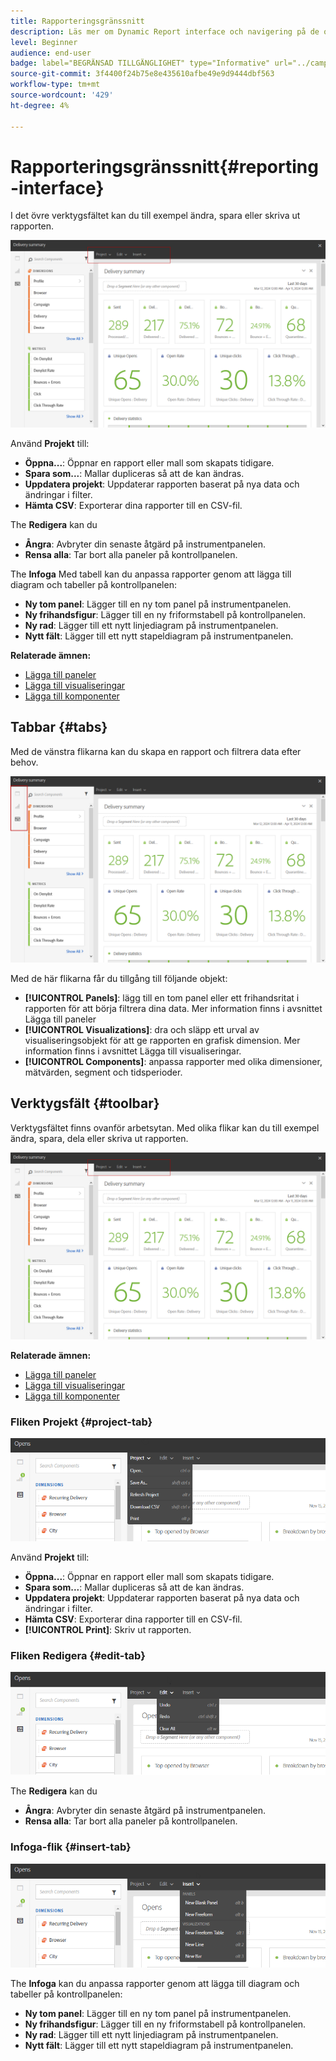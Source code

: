 ```yaml
---
title: Rapporteringsgränssnitt
description: Läs mer om Dynamic Report interface och navigering på de olika flikarna och menyerna.
level: Beginner
audience: end-user
badge: label="BEGRÄNSAD TILLGÄNGLIGHET" type="Informative" url="../campaign-standard-migration-home.md" tooltip="Begränsat till användare som migrerats till Campaign Standarden"
source-git-commit: 3f4400f24b75e8e435610afbe49e9d9444dbf563
workflow-type: tm+mt
source-wordcount: '429'
ht-degree: 4%

---
```


# Rapporteringsgränssnitt{#reporting-interface}

I det övre verktygsfältet kan du till exempel ändra, spara eller skriva ut rapporten.

![](assets/dynamic_report_toolbar.png)

Använd **Projekt** till:

* **Öppna...**: Öppnar en rapport eller mall som skapats tidigare.
* **Spara som...**: Mallar dupliceras så att de kan ändras.
* **Uppdatera projekt**: Uppdaterar rapporten baserat på nya data och ändringar i filter.
* **Hämta CSV**: Exporterar dina rapporter till en CSV-fil.

The **Redigera** kan du

* **Ångra**: Avbryter din senaste åtgärd på instrumentpanelen.
* **Rensa alla**: Tar bort alla paneler på kontrollpanelen.

The **Infoga** Med tabell kan du anpassa rapporter genom att lägga till diagram och tabeller på kontrollpanelen:

* **Ny tom panel**: Lägger till en ny tom panel på instrumentpanelen.
* **Ny frihandsfigur**: Lägger till en ny friformstabell på kontrollpanelen.
* **Ny rad**: Lägger till ett nytt linjediagram på instrumentpanelen.
* **Nytt fält**: Lägger till ett nytt stapeldiagram på instrumentpanelen.

**Relaterade ämnen:**

* [Lägga till paneler](adding-panels.md)
* [Lägga till visualiseringar](adding-visualizations.md)
* [Lägga till komponenter](adding-components.md)

## Tabbar {#tabs}

Med de vänstra flikarna kan du skapa en rapport och filtrera data efter behov.

![](assets/dynamic_report_interface.png)

Med de här flikarna får du tillgång till följande objekt:

* **[!UICONTROL Panels]**: lägg till en tom panel eller ett frihandsritat i rapporten för att börja filtrera dina data. Mer information finns i avsnittet Lägga till paneler
* **[!UICONTROL Visualizations]**: dra och släpp ett urval av visualiseringsobjekt för att ge rapporten en grafisk dimension. Mer information finns i avsnittet Lägga till visualiseringar.
* **[!UICONTROL Components]**: anpassa rapporter med olika dimensioner, mätvärden, segment och tidsperioder.

## Verktygsfält {#toolbar}

Verktygsfältet finns ovanför arbetsytan. Med olika flikar kan du till exempel ändra, spara, dela eller skriva ut rapporten.

![](assets/dynamic_report_toolbar.png)

**Relaterade ämnen:**

* [Lägga till paneler](adding-panels.md)
* [Lägga till visualiseringar](adding-visualizations.md)
* [Lägga till komponenter](adding-components.md)

### Fliken Projekt {#project-tab}

![](assets/tab_project.png)

Använd **Projekt** till:

* **Öppna...**: Öppnar en rapport eller mall som skapats tidigare.
* **Spara som...**: Mallar dupliceras så att de kan ändras.
* **Uppdatera projekt**: Uppdaterar rapporten baserat på nya data och ändringar i filter.
* **Hämta CSV**: Exporterar dina rapporter till en CSV-fil.
* **[!UICONTROL Print]**: Skriv ut rapporten.

### Fliken Redigera {#edit-tab}

![](assets/tab_edit.png)

The **Redigera** kan du

* **Ångra**: Avbryter din senaste åtgärd på instrumentpanelen.
* **Rensa alla**: Tar bort alla paneler på kontrollpanelen.

### Infoga-flik {#insert-tab}

![](assets/tab_insert.png)

The **Infoga** kan du anpassa rapporter genom att lägga till diagram och tabeller på kontrollpanelen:

* **Ny tom panel**: Lägger till en ny tom panel på instrumentpanelen.
* **Ny frihandsfigur**: Lägger till en ny friformstabell på kontrollpanelen.
* **Ny rad**: Lägger till ett nytt linjediagram på instrumentpanelen.
* **Nytt fält**: Lägger till ett nytt stapeldiagram på instrumentpanelen.
